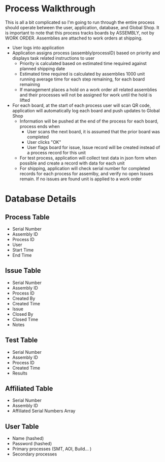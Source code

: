 # Process Walkthrough
This is all a bit complicated so I'm going to run through the entire process should operate between the user, application, database, and Global Shop.
It is important to note that this process tracks boards by ASSEMBLY, not by WORK ORDER. Assemblies are attached to work orders at shipping.
- User logs into application
- Application assigns process (assembly/processID) based on priority and displays task related instructions to user
  - Priority is calculated based on estimated time required against planned shipping date
  - Estimated time required is calculated by assemblies 1000 unit running average time for each step remaining, for each board remaining
  - If management places a hold on a work order all related assemblies and their processes will not be assigned for work until the hold is lifted
- For each board, at the start of each process user will scan QR code, application will automatically log each board and push updates to Global Shop
  - Information will be pushed at the end of the process for each board, process ends when
    - User scans the next board, it is assumed that the prior board was completed
    - User clicks "OK"
    - User flags board for issue, Issue record will be created instead of a process record for this unit
  - For test process, application will collect test data in json form when possible and create a record with data for each unit
  - For shipping, application will check serial number for completed records for each process for assemlby, and verify no open Issues remain. If no issues are found unit is applied to a work order
  
# Database Details

## Process Table
   - Serial Number
   - Assembly ID
   - Process ID
   - User
   - Start Time
   - End Time

## Issue Table
   - Serial Number
   - Assembly ID
   - Process ID
   - Created By
   - Created Time
   - Issue
   - Closed By
   - Closed Time
   - Notes
   
## Test Table
   - Serial Number
   - Assembly ID
   - Process ID
   - Created Time
   - Results
   
## Affiliated Table
   - Serial Number
   - Assembly ID
   - Affiliated Serial Numbers Array

## User Table
   - Name (hashed)
   - Password (hashed)
   - Primary processes (SMT, AOI, Build... )
   - Secondary processes
